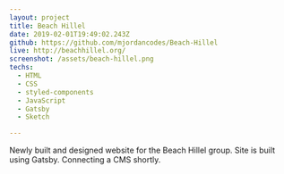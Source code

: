 ```yaml
---
layout: project
title: Beach Hillel
date: 2019-02-01T19:49:02.243Z
github: https://github.com/mjordancodes/Beach-Hillel
live: http://beachhillel.org/
screenshot: /assets/beach-hillel.png
techs:
  - HTML
  - CSS
  - styled-components
  - JavaScript
  - Gatsby
  - Sketch

---
```


Newly built and designed website for the Beach Hillel group. Site is built using Gatsby. Connecting a CMS shortly.

